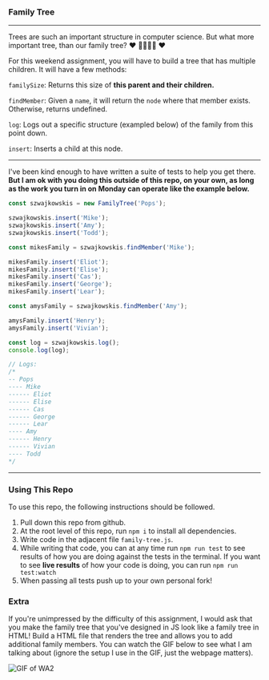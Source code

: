 ### Family Tree
<hr />

Trees are such an important structure in computer science. But what more important tree, than our family tree? ❤️ 👨‍👩‍👧‍👦 ❤️

For this weekend assignment, you will have to build a tree that has multiple children. It will have a few methods:

`familySize`: Returns this size of **this parent and their children.**

`findMember`: Given a `name`, it will return the `node` where that member exists. Otherwise, returns undefined.

`log`: Logs out a specific structure (exampled below) of the family from this point down.

`insert`: Inserts a child at this node.
 <hr />
 
 I've been kind enough to have written a suite of tests to help you get there. **But I am ok with you doing this outside of this repo, on your own, as long as the work you turn in on Monday can operate like the example below.**
 
```javascript 1.8
const szwajkowskis = new FamilyTree('Pops');

szwajkowskis.insert('Mike');
szwajkowskis.insert('Amy');
szwajkowskis.insert('Todd');

const mikesFamily = szwajkowskis.findMember('Mike');

mikesFamily.insert('Eliot');
mikesFamily.insert('Elise');
mikesFamily.insert('Cas');
mikesFamily.insert('George');
mikesFamily.insert('Lear');

const amysFamily = szwajkowskis.findMember('Amy');

amysFamily.insert('Henry');
amysFamily.insert('Vivian');

const log = szwajkowskis.log();
console.log(log);

// Logs:
/*
-- Pops
---- Mike
------ Eliot
------ Elise
------ Cas
------ George
------ Lear
---- Amy
------ Henry
------ Vivian
---- Todd
*/
```
<hr />

### Using This Repo

To use this repo, the following instructions should be followed.

1. Pull down this repo from github.
2. At the root level of this repo, run `npm i` to install all dependencies.
3. Write code in the adjacent file `family-tree.js`.
4. While writing that code, you can at any time run `npm run test` to see results of how you are doing against the tests in the terminal. If you want to see **live results** of how your code is doing, you can run `npm run test:watch`
5. When passing all tests push up to your own personal fork!

### Extra

If you're unimpressed by the difficulty of this assignment, I would ask that you make the family tree that you've designed in JS look like a family tree in HTML! Build a HTML file that renders the tree and allows you to add additional family members. You can watch the GIF below to see what I am talking about (ignore the setup I use in the GIF, just the webpage matters). 

![GIF of WA2](https://user-images.githubusercontent.com/12236649/55920129-a5832b80-5bc6-11e9-9d43-74aca3564991.gif) 


